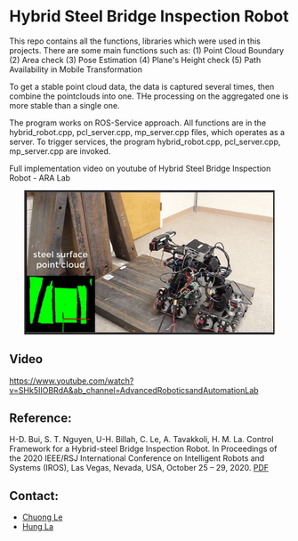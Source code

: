 # Hybrid Steel Bridge Inspection Robot
This repo contains all the functions, libraries which were used in this projects. There are some main functions such as:
(1) Point Cloud Boundary
(2) Area check
(3) Pose Estimation
(4) Plane's Height check
(5) Path Availability in Mobile Transformation 

  To get a stable point cloud data, the data is captured several times, then combine the pointclouds into one. THe processing on the aggregated one is more stable than a single one.

The program works on ROS-Service approach. All functions are in the hybrid_robot.cpp, pcl_server.cpp, mp_server.cpp files, which operates as a server. To trigger services, the program hybrid_robot.cpp, pcl_server.cpp, mp_server.cpp are invoked.


Full implementation video on youtube of Hybrid Steel Bridge Inspection Robot - ARA Lab
<p align="center">
<a href="https://www.youtube.com/watch?v=SHk5IIOBRdA&feature=youtu.be" 
target="_blank"><img src="/images/HybridRobot.gif" width="450" 
alt="Hybrid Steel Bridge Inspection Robot" width="450"/></a>
</p>

## Video
https://www.youtube.com/watch?v=SHk5IIOBRdA&ab_channel=AdvancedRoboticsandAutomationLab

## Reference:
H-D. Bui, S. T. Nguyen, U-H. Billah, C. Le, A. Tavakkoli, H. M. La. Control Framework for a Hybrid-steel Bridge Inspection Robot. In Proceedings of the 2020 IEEE/RSJ International Conference on Intelligent Robots and Systems (IROS), Las Vegas, Nevada, USA, October 25 – 29, 2020. [PDF](https://ara.cse.unr.edu/wp-content/uploads/2014/12/IROS2020-Bui-et-al.pdf) 

## Contact:
- [Chuong Le](cle@nevada.unr.edu)
- [Hung La](mailto:hla@unr.edu)
